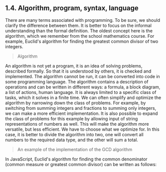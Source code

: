## 1.4. Algorithm, program, syntax, language

There are many terms associated with programming. To be sure, we should clarify the difference between them. It is better to focus on the informal understanding than the formal definition. The oldest concept here is the algorithm, which we remember from the school mathematics course. For example, Euclid's algorithm for finding the greatest common divisor of two integers.

> Algorithm

An algorithm is not yet a program, it is an idea of ​​solving problems, described formally. So that it is understood by others, it is checked and implemented. The algorithm cannot be run, it can be converted into code in some programming language. The algorithm contains a description of operations and can be written in different ways: a formula, a block diagram, a list of actions, human language. It is always limited to a specific class of tasks, which it solves in a finite time. We can often simplify and optimize the algorithm by narrowing down the class of problems. For example, by switching from summing integers and fractions to summing only integers, we can make a more efficient implementation. It is also possible to expand the class of problems for this example by allowing input of string representations of numbers as well. This will make the algorithm more versatile, but less efficient. We have to choose what we optimize for. In this case, it is better to divide the algorithm into two, one will convert all numbers to the required data type, and the other will sum a total.

> An example of the implementation of the GCD algorithm

In JavaScript, Euclid's algorithm for finding the common denominator (common measure or greatest common divisor) can be written as follows:
